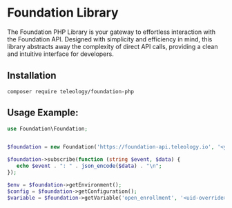 # Foundation Library
The Foundation PHP Library is your gateway to effortless interaction with the Foundation API. Designed with simplicity and efficiency in mind, this library abstracts away the complexity of direct API calls, providing a clean and intuitive interface for developers. 

## Installation

```
composer require teleology/foundation-php
```

## Usage Example:
```php
use Foundation\Foundation;


$foundation = new Foundation('https://foundation-api.teleology.io', '<your-api-key>', '<optional-global-uid>');

$foundation->subscribe(function (string $event, $data) {
   echo $event . ": " . json_encode($data) . "\n";
});

$env = $foundation->getEnvironment();
$config = $foundation->getConfiguration();
$variable = $foundation->getVariable('open_enrollment', '<uid-override>', '<fallback-value>');
```